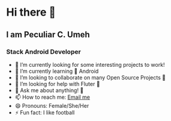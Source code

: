 # Hi there 👋

## I am Peculiar C. Umeh

### Stack Android Developer

- 🔭 I’m currently looking for some interesting projects to work!
- 🌱 I’m currently learning 📱 Android 
- 👯 I’m looking to collaborate on many Open Source Projects 💖
- 🤔 I’m looking for help with Fluter  🏢
- 💬 Ask me about anything! 🤗
- 📫 How to reach me: [Email me](peculiarumeh02@gmail.com)
- 😄 Pronouns: Female/She/Her
- ⚡ Fun fact: I like football

<!--
**peculiaruc/peculiaruc** is a ✨ _special_ ✨ repository because its `README.md` (this file) appears on your GitHub profile.

Here are some ideas to get you started:
-->
